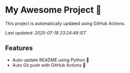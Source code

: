 # My Awesome Project 🚀

This project is automatically updated using GitHub Actions.

_Last updated: 2025-07-18 23:24:49 IST_

## Features
- Auto-update README using Python 🐍
- Auto Git push with GitHub Actions 🤖
